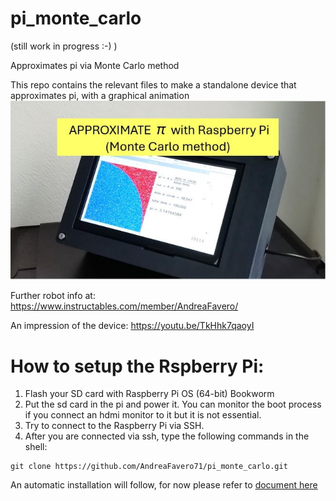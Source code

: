 # pi_monte_carlo

(still work in progress :-) )

Approximates pi via Monte Carlo method

This repo contains the relevant files to make a standalone device that approximates pi, with a graphical animation
![title image](https://github.com/AndreaFavero71/pi_monte_carlo/blob/main/pi_monte_carlo/images/title.jpg)

Further robot info at: https://www.instructables.com/member/AndreaFavero/

An impression of the device: https://youtu.be/TkHhk7qaoyI


# How to setup the Rspberry Pi:
1. Flash your SD card with Raspberry Pi OS (64-bit) Bookworm
2. Put the sd card in the pi and power it. You can monitor the boot process if you connect an hdmi monitor to it but it is not essential. 
3. Try to connect to the Raspberry Pi via SSH.
5. After you are connected via ssh, type the following commands in the shell:

```
git clone https://github.com/AndreaFavero71/pi_monte_carlo.git
```

An automatic installation will follow, for now please refer to [document here](setup/Installation_steps.txt)
